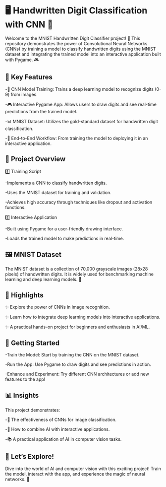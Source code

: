 # 🖥️ Handwritten Digit Classification with CNN 🤖

Welcome to the MNIST Handwritten Digit Classifier project! 🎉 This repository demonstrates the power of Convolutional Neural Networks (CNNs) by training a model to classify handwritten digits using the MNIST dataset and integrating the trained model into an interactive application built with Pygame. 🎮

## 🌟 Key Features

-🧠 CNN Model Training: Trains a deep learning model to recognize digits (0-9) from images.

-🎮 Interactive Pygame App: Allows users to draw digits and see real-time predictions from the trained model.

-📊 MNIST Dataset: Utilizes the gold-standard dataset for handwritten digit classification.

-🔄 End-to-End Workflow: From training the model to deploying it in an interactive application.

## 📂 Project Overview

1️⃣ Training Script

-Implements a CNN to classify handwritten digits.

-Uses the MNIST dataset for training and validation.

-Achieves high accuracy through techniques like dropout and activation functions.

2️⃣ Interactive Application

-Built using Pygame for a user-friendly drawing interface.

-Loads the trained model to make predictions in real-time.

## 🖼️ MNIST Dataset

The MNIST dataset is a collection of 70,000 grayscale images (28x28 pixels) of handwritten digits. It is widely used for benchmarking machine learning and deep learning models. 📖

## 🌈 Highlights

✨ Explore the power of CNNs in image recognition.

✨ Learn how to integrate deep learning models into interactive applications.

✨ A practical hands-on project for beginners and enthusiasts in AI/ML.

## 🚀 Getting Started

-Train the Model: Start by training the CNN on the MNIST dataset.

-Run the App: Use Pygame to draw digits and see predictions in action.

-Enhance and Experiment: Try different CNN architectures or add new features to the app!

## 📊 Insights

This project demonstrates:

-🧠 The effectiveness of CNNs for image classification.

-🎨 How to combine AI with interactive applications.

-📚 A practical application of AI in computer vision tasks.

## 🎉 Let’s Explore!

Dive into the world of AI and computer vision with this exciting project! Train the model, interact with the app, and experience the magic of neural networks. 🌟

